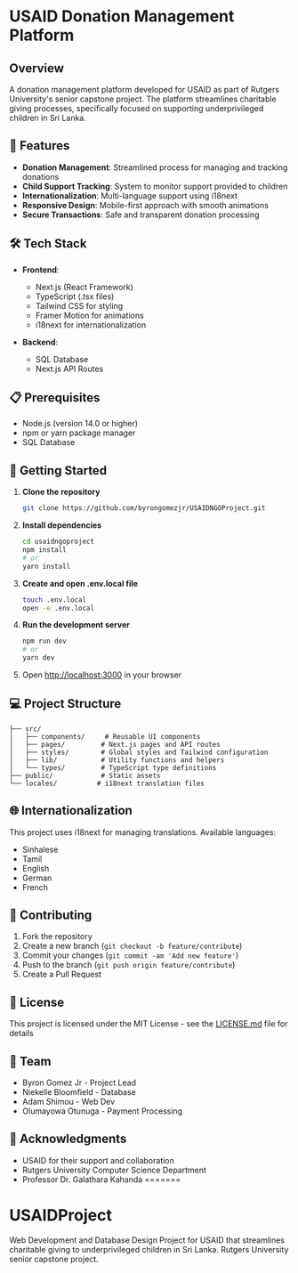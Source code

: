 # USAID Donation Management Platform

## Overview
A donation management platform developed for USAID as part of Rutgers University's senior capstone project. The platform streamlines charitable giving processes, specifically focused on supporting underprivileged children in Sri Lanka.

## 🎯 Features

- **Donation Management**: Streamlined process for managing and tracking donations
- **Child Support Tracking**: System to monitor support provided to children
- **Internationalization**: Multi-language support using i18next
- **Responsive Design**: Mobile-first approach with smooth animations
- **Secure Transactions**: Safe and transparent donation processing

## 🛠️ Tech Stack

- **Frontend**:
  - Next.js (React Framework)
  - TypeScript (.tsx files)
  - Tailwind CSS for styling
  - Framer Motion for animations
  - i18next for internationalization

- **Backend**:
  - SQL Database
  - Next.js API Routes

## 📋 Prerequisites

- Node.js (version 14.0 or higher)
- npm or yarn package manager
- SQL Database

## 🚀 Getting Started

1. **Clone the repository**
   ```bash
   git clone https://github.com/byrongomezjr/USAIDNGOProject.git
   ```

2. **Install dependencies**
   ```bash
   cd usaidngoproject
   npm install
   # or
   yarn install
   ```

3. **Create and open .env.local file**
      ```bash
      touch .env.local
      open -e .env.local
      ```

4. **Run the development server**
   ```bash
   npm run dev
   # or
   yarn dev
   ```

5. Open [http://localhost:3000](http://localhost:3000) in your browser

## 💻 Project Structure

```
├── src/
│   ├── components/     # Reusable UI components
│   ├── pages/         # Next.js pages and API routes
│   ├── styles/        # Global styles and Tailwind configuration
│   ├── lib/           # Utility functions and helpers
│   └── types/         # TypeScript type definitions
├── public/            # Static assets
└── locales/          # i18next translation files
```

## 🌐 Internationalization

This project uses i18next for managing translations. Available languages:
- Sinhalese
- Tamil
- English
- German
- French

## 🤝 Contributing

1. Fork the repository
2. Create a new branch (`git checkout -b feature/contribute`)
3. Commit your changes (`git commit -am 'Add new feature'`)
4. Push to the branch (`git push origin feature/contribute`)
5. Create a Pull Request

## 📄 License

This project is licensed under the MIT License - see the [LICENSE.md](LICENSE.md) file for details

## 👥 Team

- Byron Gomez Jr - Project Lead
- Niekelle Bloomfield - Database 
- Adam Shimou - Web Dev
- Olumayowa Otunuga - Payment Processing

## 🙏 Acknowledgments

- USAID for their support and collaboration
- Rutgers University Computer Science Department
- Professor Dr. Galathara Kahanda
=======
# USAIDProject
Web Development and Database Design Project for USAID that streamlines charitable giving to underprivileged children in Sri Lanka. Rutgers University senior capstone project.
